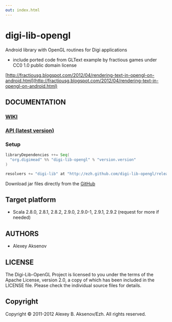 ```yaml
---
out: index.html
---
```


digi-lib-opengl
===============

Android library with OpenGL routines for Digi applications

* include ported code from GLText example by fractious games under CC0 1.0 public domain license

[http://fractiousg.blogspot.com/2012/04/rendering-text-in-opengl-on-android.html](http://fractiousg.blogspot.com/2012/04/rendering-text-in-opengl-on-android.html)

DOCUMENTATION
-------------

### [WIKI](http://github.com/ezh/digi-lib-opengl/wiki)
### [API (latest version)](http://ezh.github.com/digi-lib-opengl/api/#org.digimead.digi.lib.opengl.GLText)

### Setup

```scala
libraryDependencies ++= Seq(
  "org.digimead" %% "digi-lib-opengl" % "version.version"
)

resolvers += "digi-lib" at "http://ezh.github.com/digi-lib-opengl/releases"
```

Download jar files directly from the [GitHub](https://github.com/ezh/digi-lib-opengl/tree/master/publish/releases/org/digimead)

## Target platform

* Scala 2.8.0, 2.8.1, 2.8.2, 2.9.0, 2.9.0-1, 2.9.1, 2.9.2 (request for more if needed)

AUTHORS
-------

* Alexey Aksenov

LICENSE
-------

The Digi-Lib-OpenGL Project is licensed to you under the terms of
the Apache License, version 2.0, a copy of which has been
included in the LICENSE file.
Please check the individual source files for details.

Copyright
---------

Copyright ©  2011-2012 Alexey B. Aksenov/Ezh. All rights reserved.
